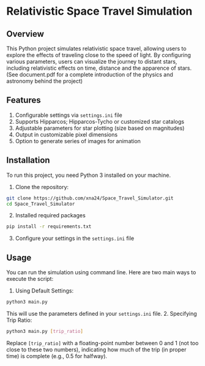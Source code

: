 # Relativistic Space Travel Simulation
## Overview
This Python project simulates relativistic space travel, allowing users to explore the effects of traveling close 
to the speed of light. By configuring various parameters, users can visualize the journey to distant stars, including 
relativistic effects on time, distance and the apparence of stars. (See document.pdf for a complete
introduction of the physics and astronomy behind the project)

## Features
1. Configurable settings via `settings.ini` file
2. Supports Hipparcos; Hipparcos-Tycho or customized star catalogs
3. Adjustable parameters for star plotting (size based on magnitudes)
4. Output in customizable pixel dimensions
5. Option to generate series of images for animation

## Installation
To run this project, you need Python 3 installed on your machine.
1. Clone the repository:
```bash
git clone https://github.com/xna24/Space_Travel_Simulator.git
cd Space_Travel_Simulator
```
2. Installed required packages
```bash
pip install -r requirements.txt
```
3. Configure your settings in the `settings.ini` file

## Usage
You can run the simulation using command line. Here are two main ways to execute the script:
1. Using Default Settings:
```bash
python3 main.py
```
This will use the parameters defined in your `settings.ini` file.
2. Specifying Trip Ratio:
```bash
python3 main.py [trip_ratio]
```
Replace `[trip_ratio]` with a floating-point number between 0 and 1 (not too close to these two numbers), indicating how much of the trip (in proper time) is complete (e.g., 0.5 for halfway).
